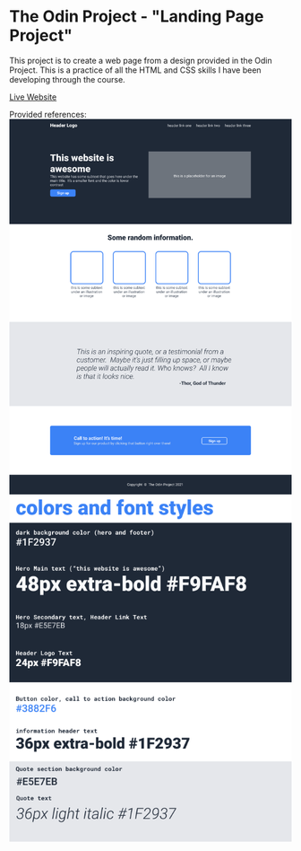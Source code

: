 # The Odin Project - "Landing Page Project"

This project is to create a web page from a design provided in the Odin Project. This is a practice of all the HTML and CSS skills I have been developing through the course.

[Live Website](https://anabrunner.github.io/landing-page/)

Provided references:
![Page reference.](/landing-page-refs/01.png)
![Colors and font styles.](/landing-page-refs/02.png)